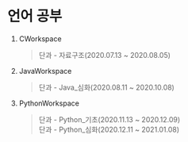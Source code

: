 # 언어 공부
1. CWorkspace
    > 단과 - 자료구조(2020.07.13 ~ 2020.08.05)
2. JavaWorkspace
    > 단과 - Java_심화(2020.08.11 ~ 2020.10.08)
3. PythonWorkspace
    > 단과 - Python_기초(2020.11.13 ~ 2020.12.09) <br>
    > 단과 - Python_심화(2020.12.11 ~ 2021.01.08)
